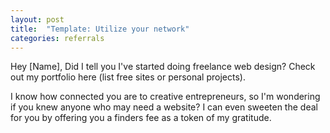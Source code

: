 ```yaml
---
layout: post
title:  "Template: Utilize your network"
categories: referrals
---
```


Hey [Name],
Did I tell you I've started doing freelance web design? Check out my portfolio here (list free sites or personal projects).

I know how connected you are to creative entrepreneurs, so I'm wondering if you knew anyone who may need a website? I can even sweeten the deal for you by offering you a finders fee as a token of my gratitude.
